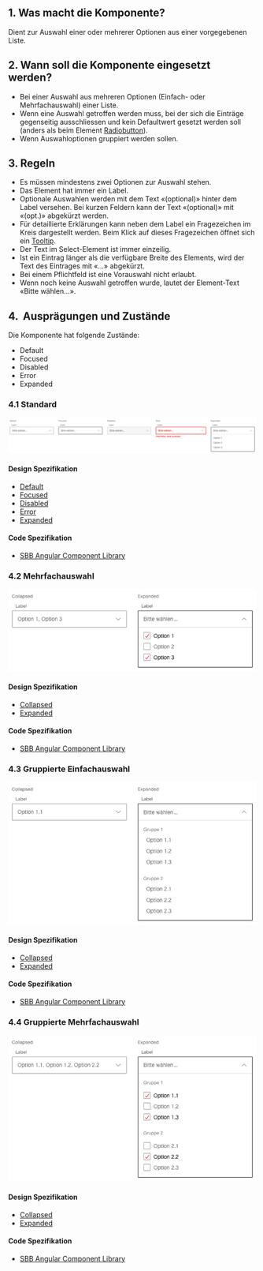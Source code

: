 ## 1. Was macht die Komponente?
Dient zur Auswahl einer oder mehrerer Optionen aus einer vorgegebenen Liste.

## 2. Wann soll die Komponente eingesetzt werden? 
* Bei einer Auswahl aus mehreren Optionen (Einfach- oder Mehrfachauswahl) einer Liste.
* Wenn eine Auswahl getroffen werden muss, bei der sich die Einträge gegenseitig ausschliessen und kein Defaultwert gesetzt werden soll (anders als beim Element [Radiobutton](https://digital.sbb.ch/de/websites/components/radiobutton)).
* Wenn Auswahloptionen gruppiert werden sollen.

## 3. Regeln
* Es müssen mindestens zwei Optionen zur Auswahl stehen.
* Das Element hat immer ein Label.
* Optionale Auswahlen werden mit dem Text «(optional)» hinter dem Label versehen. Bei kurzen Feldern kann der Text «(optional)» mit «(opt.)» abgekürzt werden.
* Für detaillierte Erklärungen kann neben dem Label ein Fragezeichen im Kreis dargestellt werden. Beim Klick auf dieses Fragezeichen öffnet sich ein [Tooltip](https://digital.sbb.ch/de/websites/components/tooltip).
* Der Text im Select-Element ist immer einzeilig.
* Ist ein Eintrag länger als die verfügbare Breite des Elements, wird der Text des Eintrages mit «...» abgekürzt.
* Bei einem Pflichtfeld ist eine Vorauswahl nicht erlaubt.
* Wenn noch keine Auswahl getroffen wurde, lautet der Element-Text «Bitte wählen...».

## 4.  Ausprägungen und Zustände
Die Komponente hat folgende Zustände:
* Default
* Focused
* Disabled
* Error
* Expanded

### 4.1 Standard
![Darstellung der Komponente Select in der Ausprägung Standard](https://raw.githubusercontent.com/sbb-design-systems/design-system-website-documentation/master/documentation/components/select/images/select_default.png 'class: image')

#### Design Spezifikation
* [Default](https://www.sketch.com/s/80f12b3b-58e5-4b4c-98cd-c553bae18db0/a/qJVqyd#Inspector)
* [Focused](https://www.sketch.com/s/80f12b3b-58e5-4b4c-98cd-c553bae18db0/a/LgnLq5#Inspector)
* [Disabled](https://www.sketch.com/s/80f12b3b-58e5-4b4c-98cd-c553bae18db0/a/7mavrw#Inspector)
* [Error](https://www.sketch.com/s/80f12b3b-58e5-4b4c-98cd-c553bae18db0/a/yaQ248#Inspector)
* [Expanded](https://www.sketch.com/s/80f12b3b-58e5-4b4c-98cd-c553bae18db0/a/9aWeGP#Inspector)

#### Code Spezifikation
* [SBB Angular Component Library](https://angular.app.sbb.ch/angular/components/select?variant=standard)

### 4.2 Mehrfachauswahl 
![Darstellung der Komponente Select mit Mehrfachauswahl](https://raw.githubusercontent.com/sbb-design-systems/design-system-website-documentation/master/documentation/components/select/images/select_multi.png 'class: image')

#### Design Spezifikation
* [Collapsed](https://www.sketch.com/s/80f12b3b-58e5-4b4c-98cd-c553bae18db0/a/PZoPQ1#Inspector)
* [Expanded](https://www.sketch.com/s/80f12b3b-58e5-4b4c-98cd-c553bae18db0/a/gLZlmr#Inspector)

#### Code Spezifikation
* [SBB Angular Component Library](https://angular.app.sbb.ch/angular/components/select?variant=standard)

### 4.3 Gruppierte Einfachauswahl
![Darstellung der Komponente Select mit gruppierten Einträgen](https://raw.githubusercontent.com/sbb-design-systems/design-system-website-documentation/master/documentation/components/select/images/select_grouped_single.png 'class: image')

#### Design Spezifikation
* [Collapsed](https://www.sketch.com/s/80f12b3b-58e5-4b4c-98cd-c553bae18db0/a/8Dp4ew#Inspector)
* [Expanded](https://www.sketch.com/s/80f12b3b-58e5-4b4c-98cd-c553bae18db0/a/2vejde#Inspector)

#### Code Spezifikation
* [SBB Angular Component Library](https://angular.app.sbb.ch/angular/components/select?variant=standard)

### 4.4 Gruppierte Mehrfachauswahl
![Darstellung der Komponente Select mit gruppierten Einträgen und Mehrfachauswahl](https://raw.githubusercontent.com/sbb-design-systems/design-system-website-documentation/master/documentation/components/select/images/select_grouped_multi.png 'class: image')

#### Design Spezifikation
* [Collapsed](https://www.sketch.com/s/80f12b3b-58e5-4b4c-98cd-c553bae18db0/a/MjM7Ql#Inspector)
* [Expanded](https://www.sketch.com/s/80f12b3b-58e5-4b4c-98cd-c553bae18db0/a/5GoZJP#Inspector)

#### Code Spezifikation
* [SBB Angular Component Library](https://angular.app.sbb.ch/angular/components/select?variant=standard)